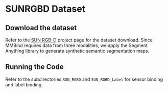 # SUNRGBD Dataset


## Download the dataset
Refer to the [SUN RGB-D](https://rgbd.cs.princeton.edu/) project page for the dataset download. Since MMBind requires data from three modalities, we apply the Segment Anything library to generate synthetic semantic segmentation maps. 


## Running the Code
Refer to the subdirectories `SUN_RGBD` and `SUN_RGBD_Label` for sensor binding and label binding. 


